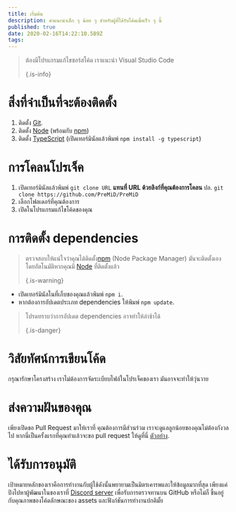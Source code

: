 ```yaml
---
title: เริ่มต้น
description: คำแนะนำเล็ก ๆ น้อย ๆ สำหรับผู้ที่ได้รับโค้ดเมื่อเร็ว ๆ นี้
published: true
date: 2020-02-16T14:22:10.589Z
tags: 
---
```


> ต้องมีโปรแกรมแก้ไขซอร์สโค้ด เราแนะนำ Visual Studio Code 
> 
> {.is-info}

# สิ่งที่จำเป็นที่จะต้องติดตั้ง
1. ติดตั้ง [Git](https://git-scm.com/).
2. ติดตั้ง [Node](https://nodejs.org/en/) (พร้อมกับ [npm](https://www.npmjs.com/))
3. ติดตั้ง [TypeScript](https://www.typescriptlang.org/index.html#download-links) (เปิดเทอร์มินัลแล้วพิมพ์ `npm install -g typescript`)

# การโคลนโปรเจ็ค
1. เปิดเทอร์มินัลแล้วพิมพ์ `git clone URL`  **แทนที่ URL ด้วยลิงก์ที่คุณต้องการโคลน** ปล. `git clone https://github.com/PreMiD/PreMiD`
2. เลือกโฟลเดอร์ที่คุณต้องการ
3. เปิดในโปรแกรมแก้ไขโค้ดของคุณ

# การติดตั้ง dependencies
> ตรวจสอบให้แน่ใจว่าคุณได้ติดตั้ง[npm](https://www.npmjs.com/) (Node Package Manager) มันจะติดตั้งเองโดยอัตโนมัติหากคุณมี [Node](https://nodejs.org/en/) ที่ติดตั้งแล้ว 
> 
> {.is-warning}

- เปิดเทอร์มินัลในที่เก็บของคุณแล้วพิมพ์ `npm i`.
- หากต้องการอัปเดตประเภท  dependencies ให้พิมพ์  `npm update`.

> โปรดทราบว่าการอัปเดต dependencies อาจทำให้ล่าช้าได้ 
> 
> {.is-danger}

# วิสัยทัศน์การเขียนโค้ด
กรุณารักษาโครงสร้าง เราไม่ต้องการจัดระเบียบไฟล์ในโปรเจ็คของเรา มันอาจจะทำให้วุ่นวาย

# ส่งความฝันของคุณ
เพียงเปิดขอ Pull Request มาให้เราที่
 คุณต้องการมีส่วนร่วม เราจะดูแลลูกน้อยของคุณไม่ต้องกังวลไป หากนี่เป็นครั้งแรกที่คุณทำแล้วจะขอ pull request ให้ดูที่นี่ [ตัวอย่าง](https://help.github.com/en/articles/creating-a-pull-request).</p> 



# ได้รับการอนุมัติ

เป้าหมายหลักของเราคือการทำงานกับผู้ใช้ดังนั้นพยายามเป็นมิตรเคารพและให้ข้อมูลมากที่สุด เพียงแค่ปิงไปหาผู้พัฒนาในของเราที่ [Discord server](https://discord.gg/PreMiD) เพื่อรับการตรวจทานบน GitHub หรือไม่ก็ ขึ้นอยู่กับคุณภาพของโค้ดลักษณะของ assets และฟังก์ชันการทำงานปกติมั้ย